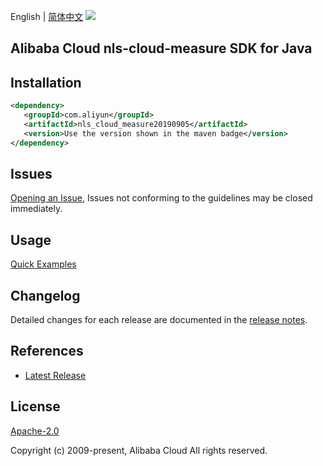 English | [简体中文](README-CN.md)
![](https://aliyunsdk-pages.alicdn.com/icons/AlibabaCloud.svg)

## Alibaba Cloud nls-cloud-measure SDK for Java

## Installation

```xml
<dependency>
   <groupId>com.aliyun</groupId>
   <artifactId>nls_cloud_measure20190905</artifactId>
   <version>Use the version shown in the maven badge</version>
</dependency>
```

## Issues
[Opening an Issue](https://github.com/aliyun/alibabacloud-java-sdk/issues/new), Issues not conforming to the guidelines may be closed immediately.

## Usage
[Quick Examples](https://github.com/aliyun/alibabacloud-java-sdk/blob/master/docs/0-Examples-EN.md#quick-examples)

## Changelog
Detailed changes for each release are documented in the [release notes](./ChangeLog.txt).

## References
* [Latest Release](https://github.com/aliyun/alibabacloud-java-sdk/)

## License
[Apache-2.0](http://www.apache.org/licenses/LICENSE-2.0)

Copyright (c) 2009-present, Alibaba Cloud All rights reserved.